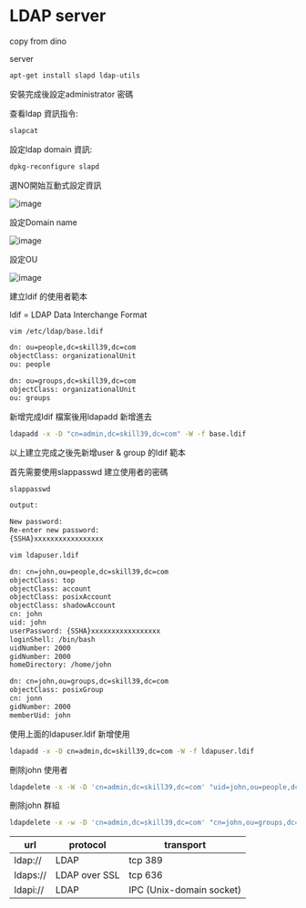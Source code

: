 # LDAP server

copy from dino

server

```bash
apt-get install slapd ldap-utils
```

安裝完成後設定administrator 密碼

查看ldap 資訊指令:

```bash
slapcat 
```

設定ldap domain 資訊:

```bash
dpkg-reconfigure slapd
```

選NO開始互動式設定資訊

![image](https://user-images.githubusercontent.com/57281249/151606974-6b1d212a-6da9-4238-91ba-739ee0a9347b.png)

設定Domain name

![image](https://user-images.githubusercontent.com/57281249/151607012-56a3eefb-0d2f-48d8-a05f-c541ac3c0ee8.png)

設定OU

![image](https://user-images.githubusercontent.com/57281249/151607043-b36fcdf7-ac6a-48e7-8421-f8ff7c006277.png)

建立ldif 的使用者範本

ldif = LDAP Data Interchange Format

```bash
vim /etc/ldap/base.ldif
```

```bash
dn: ou=people,dc=skill39,dc=com
objectClass: organizationalUnit
ou: people

dn: ou=groups,dc=skill39,dc=com
objectClass: organizationalUnit
ou: groups
```

新增完成ldif 檔案後用ldapadd 新增進去

```bash
ldapadd -x -D "cn=admin,dc=skill39,dc=com" -W -f base.ldif
```

以上建立完成之後先新增user & group 的ldif 範本

首先需要使用slappasswd 建立使用者的密碼

```bash
slappasswd 
```

```bash
output:

New password:
Re-enter new password:
{SSHA}xxxxxxxxxxxxxxxxx
```

```bash
vim ldapuser.ldif
```

```bash
dn: cn=john,ou=people,dc=skill39,dc=com
objectClass: top
objectClass: account
objectClass: posixAccount
objectClass: shadowAccount
cn: john
uid: john
userPassword: {SSHA}xxxxxxxxxxxxxxxxx
loginShell: /bin/bash
uidNumber: 2000
gidNumber: 2000
homeDirectory: /home/john

dn: cn=john,ou=groups,dc=skill39,dc=com
objectClass: posixGroup
cn: jonn
gidNumber: 2000
memberUid: john
```

使用上面的ldapuser.ldif 新增使用

```bash
ldapadd -x -D cn=admin,dc=skill39,dc=com -W -f ldapuser.ldif
```

刪除john 使用者

```bash
ldapdelete -x -W -D 'cn=admin,dc=skill39,dc=com' "uid=john,ou=people,dc=skill39,dc=com"
```

刪除john 群組

```bash
ldapdelete -x -w -D 'cn=admin,dc=skill39,dc=com' "cn=john,ou=groups,dc=skill39,dc=com"
```

|  url | protocol | transport|
|------|----------|----------|
|  ldap:// | LDAP | tcp 389 |
|  ldaps:// | LDAP over SSL | tcp 636 |
|  ldapi:// | LDAP | IPC (Unix-domain socket) |
